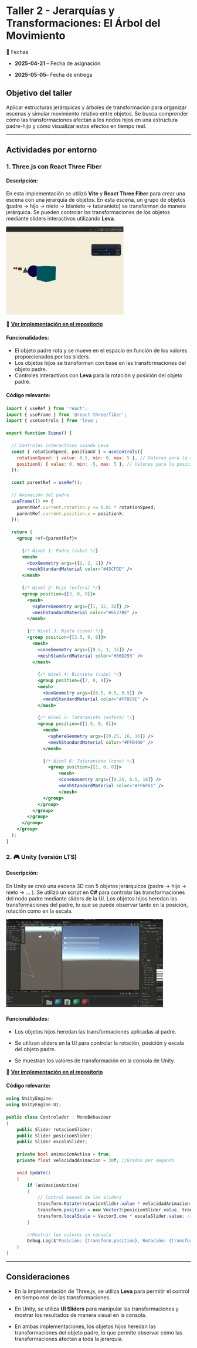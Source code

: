 
# Taller 2 - Jerarquías y Transformaciones: El Árbol del Movimiento

📅 Fechas

- **2025-04-21** – Fecha de asignación 

- **2025-05-05**– Fecha de entrega

  
## Objetivo del taller
Aplicar estructuras jerárquicas y árboles de transformación para organizar escenas y simular movimiento relativo entre objetos. Se busca comprender cómo las transformaciones afectan a los nodos hijos en una estructura padre-hijo y cómo visualizar estos efectos en tiempo real.

---

## Actividades por entorno

### 1. Three.js con React Three Fiber

#### Descripción:

En esta implementación se utilizó **Vite** y **React Three Fiber** para crear una escena con una jerarquía de objetos. En esta escena, un grupo de objetos (padre → hijo → nieto → bisnieto → tataranieto) se transforman de manera jerárquica. Se pueden controlar las transformaciones de los objetos mediante sliders interactivos utilizando **Leva**.

![three.gif](https://raw.githubusercontent.com/JuanDanielRamirezMojica/computacion-visual/refs/heads/main/2025-04-21_taller_jerarquias_transformaciones/threejs/threejsgif.gif)

🔗 **[Ver implementación en el repositorio](https://github.com/JuanDanielRamirezMojica/computacion-visual/tree/main/2025-04-21_taller_jerarquias_transformaciones/threejs)**

#### Funcionalidades:

- El objeto padre rota y se mueve en el espacio en función de los valores proporcionados por los sliders.
- Los objetos hijos se transforman con base en las transformaciones del objeto padre.
- Controles interactivos con **Leva** para la rotación y posición del objeto padre.

#### Código relevante:

```jsx
import { useRef } from 'react';
import { useFrame } from '@react-three/fiber';
import { useControls } from 'leva';

export function Scene() {

  // Controles interactivos usando Leva
  const { rotationSpeed, positionX } = useControls({
    rotationSpeed: { value: 0.5, min: 0, max: 5 }, // Valores para la velocidad de rotación
    positionX: { value: 0, min: -5, max: 5 }, // Valores para la posición en X
  });

  const parentRef = useRef();

  // Animación del padre
  useFrame(() => {
    parentRef.current.rotation.y += 0.01 * rotationSpeed;
    parentRef.current.position.x = positionX;
  });

  return (
    <group ref={parentRef}>
        
      {/* Nivel 1: Padre (cubo) */}
      <mesh>
        <boxGeometry args={[2, 2, 2]} />
        <meshStandardMaterial color="#45CFDD" />
      </mesh>

      {/* Nivel 2: Hijo (esfera) */}
      <group position={[3, 0, 0]}>
        <mesh>
          <sphereGeometry args={[1, 32, 32]} />
          <meshStandardMaterial color="#6527BE" />
        </mesh>

        {/* Nivel 3: Nieto (cono) */}
        <group position={[2.5, 0, 0]}>
          <mesh>
            <coneGeometry args={[0.5, 1, 16]} />
            <meshStandardMaterial color="#86D293" />
          </mesh>

            {/* Nivel 4: Bisnieto (cubo) */}
            <group position={[2, 0, 0]}>
            <mesh>
              <boxGeometry args={[0.5, 0.5, 0.5]} />
              <meshStandardMaterial color="#FF8C9E" />
            </mesh>

            {/* Nivel 5: Tataranieto (esfera) */}
            <group position={[1.5, 0, 0]}>
              <mesh>
                <sphereGeometry args={[0.25, 16, 16]} />
                <meshStandardMaterial color="#FFB400" />
              </mesh>

              {/* Nivel 6: Tataranieto (cono) */}
                <group position={[1, 0, 0]}>
                    <mesh>
                    <coneGeometry args={[0.25, 0.5, 16]} />
                    <meshStandardMaterial color="#FF6F61" />
                    </mesh>
              </group>
            </group>
          </group>
        </group>
      </group>
    </group>
  );
}
```

### 2. 🎮 Unity (versión LTS)

#### Descripción:

En Unity se creó una escena 3D con 5 objetos jerárquicos (padre → hijo → nieto → ... ). Se utilizó un script en **C#** para controlar las transformaciones del nodo padre mediante sliders de la UI. Los objetos hijos heredan las transformaciones del padre, lo que se puede observar tanto en la posición, rotación como en la escala.

![unity.gif](https://raw.githubusercontent.com/JuanDanielRamirezMojica/computacion-visual/refs/heads/main/2025-04-21_taller_jerarquias_transformaciones/unity/gifunity.gif)

#### Funcionalidades:

-   Los objetos hijos heredan las transformaciones aplicadas al padre.
    
-   Se utilizan sliders en la UI para controlar la rotación, posición y escala del objeto padre.
    
-   Se muestran los valores de transformación en la consola de Unity.
    
🔗 **[Ver implementación en el repositorio](https://github.com/JuanDanielRamirezMojica/computacion-visual/tree/main/2025-04-21_taller_jerarquias_transformaciones/unity)**


#### Código relevante:

```csharp
using UnityEngine;
using UnityEngine.UI;

public class Controlador : MonoBehaviour
{
    public Slider rotacionSlider;
    public Slider posicionSlider;
    public Slider escalaSlider;

    private bool animacionActiva = true;
    private float velocidadAnimacion = 30f; //Grados por segundo

    void Update()
    {
        if (animacionActiva)
        {
            // Control manual de los sliders
            transform.Rotate(rotacionSlider.value * velocidadAnimacion, 0, rotacionSlider.value * velocidadAnimacion); //rotación
            transform.position = new Vector3(posicionSlider.value, transform.position.y, transform.position.z); //posición
            transform.localScale = Vector3.one * escalaSlider.value; //tamaño
        }

        //Mostrar los valores en consola
        Debug.Log($"Posición: {transform.position}, Rotación: {transform.rotation.eulerAngles}, Escala: {transform.localScale}");
    }
}

```
----------

## Consideraciones

-   En la implementación de Three.js, se utiliza **Leva** para permitir el control en tiempo real de las transformaciones.
    
-   En Unity, se utiliza **UI Sliders** para manipular las transformaciones y mostrar los resultados de manera visual en la consola.
    
-   En ambas implementaciones, los objetos hijos heredan las transformaciones del objeto padre, lo que permite observar cómo las transformaciones afectan a toda la jerarquía.
